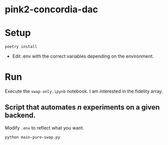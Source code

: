 # pink2-concordia-dac

# Setup

```
poetry install
```

- Edit .env with the correct variables depending on the environment.

# Run

Execute the `swap-only.ipynb` notebook. I am interested in the fidelity array.

## Script that automates $n$ experiments on a given backend.

Modify `.env` to reflect what you want.

`python main-pure-swap.py`
